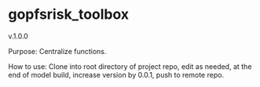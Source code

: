 # gopfsrisk_toolbox

v.1.0.0

Purpose: Centralize functions.

How to use: Clone into root directory of project repo, edit as needed, at the end of model build, increase version by 0.0.1, push to remote repo.